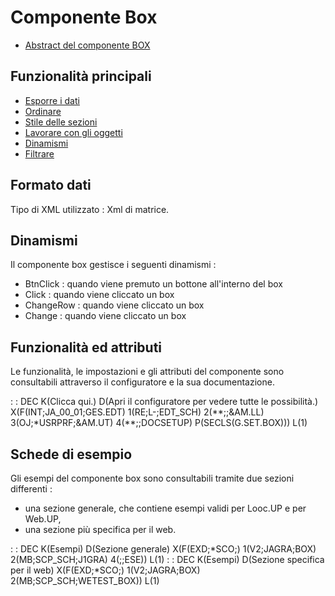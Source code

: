 # Componente Box

- [Abstract del componente BOX](Sorgenti/DOC/TA/B£AMO/LOCBOX_F00)

## Funzionalità principali
- [Esporre i dati](Sorgenti/DOC/TA/B£AMO/LOCBOX_F01)
- [Ordinare](Sorgenti/DOC/TA/B£AMO/LOCBOX_F02)
- [Stile delle sezioni](Sorgenti/DOC/TA/B£AMO/LOCBOX_F03)
- [Lavorare con gli oggetti](Sorgenti/DOC/TA/B£AMO/LOCBOX_F04)
- [Dinamismi](Sorgenti/DOC/TA/B£AMO/LOCBOX_F05)
- [Filtrare](Sorgenti/DOC/TA/B£AMO/LOCBOX_F06)

## Formato dati
Tipo di XML utilizzato :  Xml di matrice.

## Dinamismi
Il componente box gestisce i seguenti dinamismi : 
  - BtnClick :  quando viene premuto un bottone all'interno del box
  - Click :  quando viene cliccato un box
  - ChangeRow :  quando viene cliccato un box
  - Change :  quando viene cliccato un box

## Funzionalità ed attributi
Le funzionalità, le impostazioni e gli attributi del componente sono consultabili attraverso il configuratore e la sua documentazione.

 :  : DEC K(Clicca qui.) D(Apri il configuratore per vedere tutte le possibilità.) X(F(INT;JA_00_01;GES.EDT) 1(RE;L-;EDT_SCH) 2(\*\*;;&AM.LL) 3(OJ;\*USRPRF;&AM.UT) 4(\*\*;;DOCSETUP) P(SECLS(G.SET.BOX))) L(1)

## Schede di esempio
Gli esempi del componente box sono consultabili tramite due sezioni differenti : 
- una sezione generale, che contiene esempi validi per Looc.UP e per Web.UP,
- una sezione più specifica per il web.

 :  : DEC K(Esempi) D(Sezione generale) X(F(EXD;\*SCO;) 1(V2;JAGRA;BOX) 2(MB;SCP_SCH;J1GRA) 4(;;ESE)) L(1)
 :  : DEC K(Esempi) D(Sezione specifica per il web) X(F(EXD;\*SCO;) 1(V2;JAGRA;BOX) 2(MB;SCP_SCH;WETEST_BOX)) L(1)
